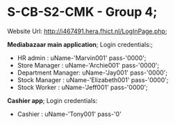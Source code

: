 # S-CB-S2-CMK - Group 4;
Website Url:  http://i467491.hera.fhict.nl/LogInPage.php;

**Mediabazaar main application**;
Login credentials:;
- HR admin          : uName-'Marvin001'    pass-'0000';
- Store Manager     : uName-'Archie001'    pass-'0000';
- Department Manager: uName-'Jay001'       pass-'0000';
- Stock Manager     : uName-'Elizabeth001' pass-'0000';
- Stock Worker      : uName-'Jeff001'      pass-'0000';


**Cashier app**;
Login credentials:
- Cashier           : uName-'Tony001'      pass-'0'

